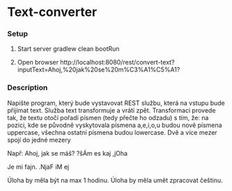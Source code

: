 # Text-converter

### Setup
1. Start server
gradlew clean bootRun

2. Open browser
http://localhost:8080/rest/convert-text?inputText=Ahoj,%20jak%20se%20m%C3%A1%C5%A1?

### Description
Napište program, který bude vystavovat REST službu, která na vstupu bude přijímat text. Služba text transformuje a vrátí zpět.
Transformaci provede tak, že textu otočí pořadí písmen (tedy přečte ho odzadu) s tím, že:
na pozici, kde se původně vyskytovala písmena a,e,i,o,u budou nově písmena uppercase, všechna ostatní písmena budou lowercase.
Dvě a více mezer spojí do jedné mezery

Např:
Ahoj, jak se máš?
?šÁm es kaj ,jOha

Je     mi   fajn.
.NjaF iM ej

Úloha by měla být na max 1 hodinu. Úloha by měla umět zpracovat češtinu.


